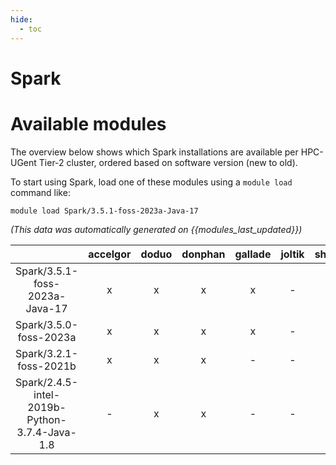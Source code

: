 ```yaml
---
hide:
  - toc
---
```


Spark
=====

# Available modules


The overview below shows which Spark installations are available per HPC-UGent Tier-2 cluster, ordered based on software version (new to old).

To start using Spark, load one of these modules using a `module load` command like:

```shell
module load Spark/3.5.1-foss-2023a-Java-17
```

*(This data was automatically generated on {{modules_last_updated}})*  

| |accelgor|doduo|donphan|gallade|joltik|shinx|skitty|
| :---: | :---: | :---: | :---: | :---: | :---: | :---: | :---: |
|Spark/3.5.1-foss-2023a-Java-17|x|x|x|x|-|-|x|
|Spark/3.5.0-foss-2023a|x|x|x|x|-|-|x|
|Spark/3.2.1-foss-2021b|x|x|x|-|-|-|-|
|Spark/2.4.5-intel-2019b-Python-3.7.4-Java-1.8|-|x|x|-|-|-|-|
